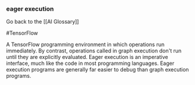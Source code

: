 ### eager execution

Go back to the [[AI Glossary]]

#TensorFlow

A TensorFlow programming environment in which operations run immediately. By contrast, operations called in graph execution don't run until they are explicitly evaluated. Eager execution is an imperative interface, much like the code in most programming languages. Eager execution programs are generally far easier to debug than graph execution programs.

